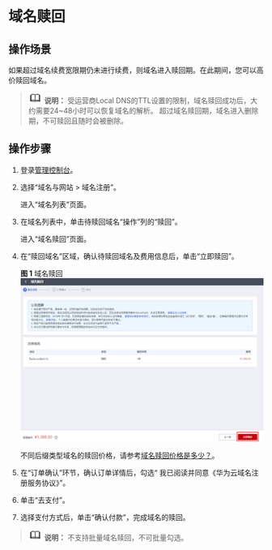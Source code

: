 # 域名赎回<a name="domain_ug_330009"></a>

## 操作场景<a name="section132164413515"></a>

如果超过域名续费宽限期仍未进行续费，则域名进入赎回期。在此期间，您可以高价赎回域名。

>![](public_sys-resources/icon-note.gif) **说明：** 
>受运营商Local DNS的TTL设置的限制，域名赎回成功后，大约需要24\~48小时可以恢复域名的解析。
>超过域名赎回期，域名进入删除期，不可赎回且随时会被删除。

## 操作步骤<a name="section688255814510"></a>

1.  登录[管理控制台](https://auth.huaweicloud.com/authui/login.html?locale=zh-cn#/login)。
2.  选择“域名与网站 \> 域名注册”。

    进入“域名列表”页面。

3.  在域名列表中，单击待赎回域名“操作”列的“赎回”。

    进入“域名赎回”页面。

4.  在“赎回域名”区域，确认待赎回域名及费用信息后，单击“立即赎回”。

    **图 1**  域名赎回<a name="fig16141113775612"></a>  
    ![](figures/域名赎回.png "域名赎回")

    不同后缀类型域名的赎回价格，请参考[域名赎回价格是多少？](https://support.huaweicloud.com/domain_faq/domain_faq_040403.html)。

5.  在“订单确认”环节，确认订单详情后，勾选“ 我已阅读并同意《华为云域名注册服务协议》”。
6.  单击“去支付”。
7.  选择支付方式后，单击“确认付款”，完成域名的赎回。

>![](public_sys-resources/icon-note.gif) **说明：** 
>不支持批量域名赎回，不可批量勾选。

